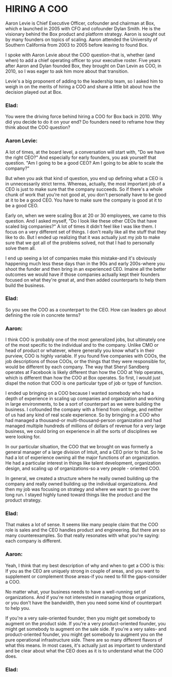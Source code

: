 # HIRING A COO

Aaron Levie is Chief Executive Officer, cofounder and chairman at Box,
which e launched in 2005 with CFO and cofounder Dylan Smith. He is the
visionary behind the Box product and platform strategy. Aaron is sought
out by many founders on topics of scaling. Aaron attended the University
of Southern California from 2003 to 2005 before leaving to found Box.

I spoke with Aaron Levie about the COO question-that is, whether (and
when) to add a chief operating officer to your executive roster. Five
years after Aaron and Dylan founded Box, they brought on Dan Levin as
COO, in 2010, so I was eager to ask him more about that transition.

Levie's a big proponent of adding to the leadership team, so I asked him
to weigh in on the merits of hiring a COO and share a little bit about
how the decision played out at Box.

### Elad:
You were the driving force behind hiring a COO for Box back in 2010. Why
did you decide to do it on your end? Do founders need to reframe how
they think about the COO question?
### Aaron Levie:
A lot of times, at the board level, a conversation will start with, "Do
we have the right CEO?" And especially for early founders, you ask
yourself that question. "Am I going to be a good CEO? Am I going to be
able to scale the company?"

But when you ask that kind of question, you end up defining what a CEO
is in unnecessarily strict terms. Whereas, actually, the most important
job of a CEO is just to make sure that the company succeeds. So if
there's a whole chunk of work that you're not good at, you don't
personally have to be good at it to be a good CEO. You have to make sure
the company is good at it to be a good CEO.

Early on, when we were scaling Box at 20 or 30 employees, we came to
this question. And I asked myself, "Do I look like these other CEOs that
have scaled big companies?" A lot of times it didn't feel like I was
like them. I focus on a very different set of things. I don't really
like all the stuff that they like to do. But I ended up realizing that
it was actually just my job to make sure that we got all of the problems
solved, not that I had to personally solve them all.

I end up seeing a lot of companies make this mistake-and it's obviously
happening much less these days than in the 90s and early 200s-where you
shoot the funder and then bring in an experienced CEO. Imaine all the
better outcomes we would have if those companies actually kept their
founders focused on what they're great at, and then added counterparts
to help them build the business.

### Elad:
So you see the COO as a counterpart to the CEO. How can leaders go about
defining the role in concrete terms?
### Aaron:
I think COO is probably one of the most generalized jobs, but ultimately
one of the most specific to the individual and to the company. Unlike
CMO or head of product or whatever, where generally you know what's in
their purview, COO is highly variable. If you found five companies with
COOs, the job descriptions of those COOs, or the things that they were
responsible for, would be different by each company. The way that Sheryl
Sandberg operates at Facebook is likely different than how the COO at
Yelp operates, which is different than how the COO at Box operates. So
first, I would just dispel the notion that COO is one particular type of
job or type of function.

I ended up bringing on a COO because I wanted somebody who had a depth
of experience in scaling up companies and organization and working in
large environments, to be a sort of counterpart as we were building the
business. I cofounded the company with a friend from college, and
neither of us had any kind of real scale experience. So by bringing in a
COO who had managed a thousand-or multi-thousand-person organization and
had managed multiple hundreds of millions of dollars of revenue for a
very large business, we could bring on experience in all the sorts of
disciplines we were looking for.

In our particular situation, the COO that we brought on was formerly a
general manager of a large division of Intuit, and a CEO prior to that.
So he had a lot of experience owning all the major functions of an
organization. He had a particular interest in things like talent
development, organization design, and scaling up of organizations-so a
very people - oriented COO.

In general, we created a structure where he really owned building up the
company and really owned building up the individual organizations. And
then my job was focusing on strategy and where we want to go over the
long run. I stayed highly tuned toward things like the product and the
product strategy.

### Elad:
That makes a lot of sense. It seems like many people claim that the COO
role is sales and the CEO handles product and engineering. But there are
so many counterexamples. So that really resonates with what you're
saying: each company is different.
### Aaron:
Yeah, I think that my best description of why and when to get a COO is
this: If you as the CEO are uniquely strong in couple of areas, and you
want to supplement or complement those areas-if you need to fill the
gaps-consider a COO.

No matter what, your business needs to have a well-running set of
organizations. And if you're not interested in managing those
organizations, or you don't have the bandwidth, then you need some kind
of counterpart to help you.

If you're a very sale-oriented founder, then you might get somebody to
augment on the product side. If you're a very product-oriented founder,
you might get somebody to augment on the sale side. If you're a very
sales- and product-oriented founder, you might get somebody to augment
you on the pure operational infrastructure side. There are so many
different flavors of what this means. In most cases, it's actually just
as important to understand and be clear about what the CEO does as it is
to understand what the COO does.

### Elad:

